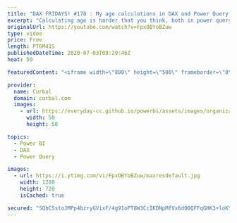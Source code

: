 ```yaml
---
title: "DAX FRIDAYS! #178 : My age calculations in DAX and Power Query are wrong!! How do I do it?"
excerpt: "Calculating age is harder that you think, both in power query and dax.  In today's video, I am going to show you two ways to do it with DAX  and power query that get the closest to the actual age.  Do you know any other method to calculate age? Share it in the comments!  Link to previous power query"
originalUrl: https://youtube.com/watch?v=FpxOBYoBZuw
type: video
price: Free
length: PT6M41S
publishedDateTime: 2020-07-03T09:29:46Z
heat: 50

featuredContent: "<iframe width=\"800\" height=\"500\" frameborder=\"0\" src=\"https://www.youtube.com/embed/FpxOBYoBZuw\" allow=\"accelerometer; autoplay; encrypted-media; gyroscope; picture-in-picture\" allowfullscreen></iframe>"

provider:
  name: Curbal
  domain: curbal.com
  images:
    - url: https://everyday-cc.github.io/powerbi/assets/images/organizations/curbal.com-50x50.jpg
      width: 50
      height: 50

topics:
  - Power BI
  - DAX
  - Power Query

images:
  - url: https://i.ytimg.com/vi/FpxOBYoBZuw/maxresdefault.jpg
    width: 1280
    height: 720
    isCached: true

secured: "SQbC5stoJMPp4bzryGVixF/4g91oPT8W3CcIKDNpMfVx6d0OQFFqGHK3+loKYldMlcXg1RGCKozVdgi7lzN/4iEqASHzjjK4KQR+v753SDNbobco3PE2uO7tgPg6L7MmmXW+M2gNytK19vrpvDIUPPJhoDvv733Pa4rm8s5wBHqr4dwsumL4hnv7h2V4saZH6GWFTPaiJaOFsyQ0186kVTpWH0LlfPXlu9YdvJ8G151QaCELXfODipM3enPcoAUGQnr1syY5ov2QY+BytmRDk0yeFzol1CJLi2c/Map96kLWEFF2RZiS5nnZge2B/WYRYdhmQEe0j5cg9oxNgQRsb26htbiFosD/jLmxM8Etug7YiSCxR8W4/vv2LL0jiN/r0/RGmuWGpm0E8SWnJMCnpb9SpbciYwVyeK8XUSloIYk=;XjdUtJywDTSu3au17m5lmw=="
---
```


